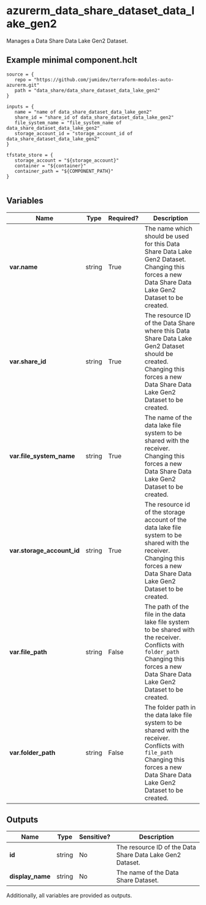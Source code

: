 # azurerm_data_share_dataset_data_lake_gen2

Manages a Data Share Data Lake Gen2 Dataset.

## Example minimal component.hclt

```hcl
source = {
   repo = "https://github.com/jumidev/terraform-modules-auto-azurerm.git" 
   path = "data_share/data_share_dataset_data_lake_gen2" 
}

inputs = {
   name = "name of data_share_dataset_data_lake_gen2" 
   share_id = "share_id of data_share_dataset_data_lake_gen2" 
   file_system_name = "file_system_name of data_share_dataset_data_lake_gen2" 
   storage_account_id = "storage_account_id of data_share_dataset_data_lake_gen2" 
}

tfstate_store = {
   storage_account = "${storage_account}" 
   container = "${container}" 
   container_path = "${COMPONENT_PATH}" 
}


```

## Variables

| Name | Type | Required? |  Description |
| ---- | ---- | --------- |  ----------- |
| **var.name** | string | True | The name which should be used for this Data Share Data Lake Gen2 Dataset. Changing this forces a new Data Share Data Lake Gen2 Dataset to be created. | 
| **var.share_id** | string | True | The resource ID of the Data Share where this Data Share Data Lake Gen2 Dataset should be created. Changing this forces a new Data Share Data Lake Gen2 Dataset to be created. | 
| **var.file_system_name** | string | True | The name of the data lake file system to be shared with the receiver. Changing this forces a new Data Share Data Lake Gen2 Dataset to be created. | 
| **var.storage_account_id** | string | True | The resource id of the storage account of the data lake file system to be shared with the receiver. Changing this forces a new Data Share Data Lake Gen2 Dataset to be created. | 
| **var.file_path** | string | False | The path of the file in the data lake file system to be shared with the receiver. Conflicts with `folder_path` Changing this forces a new Data Share Data Lake Gen2 Dataset to be created. | 
| **var.folder_path** | string | False | The folder path in the data lake file system to be shared with the receiver. Conflicts with `file_path` Changing this forces a new Data Share Data Lake Gen2 Dataset to be created. | 



## Outputs

| Name | Type | Sensitive? | Description |
| ---- | ---- | --------- | --------- |
| **id** | string | No  | The resource ID of the Data Share Data Lake Gen2 Dataset. | 
| **display_name** | string | No  | The name of the Data Share Dataset. | 

Additionally, all variables are provided as outputs.
